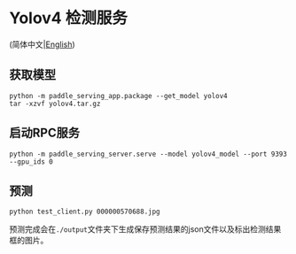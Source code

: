 # Yolov4 检测服务

(简体中文|[English](README.md))

## 获取模型

```
python -m paddle_serving_app.package --get_model yolov4
tar -xzvf yolov4.tar.gz
```

## 启动RPC服务

```
python -m paddle_serving_server.serve --model yolov4_model --port 9393 --gpu_ids 0
```

## 预测

```
python test_client.py 000000570688.jpg
```

预测完成会在`./output`文件夹下生成保存预测结果的json文件以及标出检测结果框的图片。
